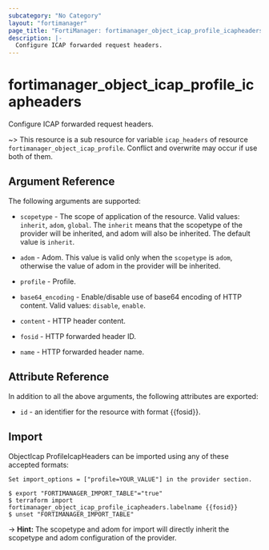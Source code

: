 ```yaml
---
subcategory: "No Category"
layout: "fortimanager"
page_title: "FortiManager: fortimanager_object_icap_profile_icapheaders"
description: |-
  Configure ICAP forwarded request headers.
---
```


# fortimanager_object_icap_profile_icapheaders
Configure ICAP forwarded request headers.

~> This resource is a sub resource for variable `icap_headers` of resource `fortimanager_object_icap_profile`. Conflict and overwrite may occur if use both of them.



## Argument Reference


The following arguments are supported:

* `scopetype` - The scope of application of the resource. Valid values: `inherit`, `adom`, `global`. The `inherit` means that the scopetype of the provider will be inherited, and adom will also be inherited. The default value is `inherit`.
* `adom` - Adom. This value is valid only when the `scopetype` is `adom`, otherwise the value of adom in the provider will be inherited.
* `profile` - Profile.

* `base64_encoding` - Enable/disable use of base64 encoding of HTTP content. Valid values: `disable`, `enable`.

* `content` - HTTP header content.
* `fosid` - HTTP forwarded header ID.
* `name` - HTTP forwarded header name.


## Attribute Reference

In addition to all the above arguments, the following attributes are exported:
* `id` - an identifier for the resource with format {{fosid}}.

## Import

ObjectIcap ProfileIcapHeaders can be imported using any of these accepted formats:
```
Set import_options = ["profile=YOUR_VALUE"] in the provider section.

$ export "FORTIMANAGER_IMPORT_TABLE"="true"
$ terraform import fortimanager_object_icap_profile_icapheaders.labelname {{fosid}}
$ unset "FORTIMANAGER_IMPORT_TABLE"
```
-> **Hint:** The scopetype and adom for import will directly inherit the scopetype and adom configuration of the provider.
